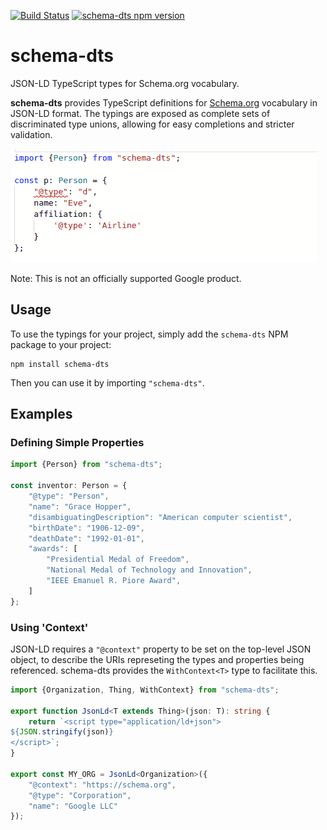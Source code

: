 [![Build Status](https://travis-ci.org/google/schema-dts.svg?branch=master)](https://travis-ci.org/google/schema-dts)
[![schema-dts npm version](https://badge.fury.io/js/schema-dts.svg)](https://www.npmjs.com/package/schema-dts)

# schema-dts

JSON-LD TypeScript types for Schema.org vocabulary.

**schema-dts** provides TypeScript definitions for
[Schema.org](https://schema.org/) vocabulary in JSON-LD format. The typings are
exposed as complete sets of discriminated type unions, allowing for easy
completions and stricter validation.

![Example of Code Completion using schema-dts](../../example-1.gif)

Note: This is not an officially supported Google product.

## Usage

To use the typings for your project, simply add the `schema-dts` NPM package to
your project:

    npm install schema-dts

Then you can use it by importing `"schema-dts"`.

## Examples

### Defining Simple Properties

```ts
import {Person} from "schema-dts";

const inventor: Person = {
    "@type": "Person",
    "name": "Grace Hopper",
    "disambiguatingDescription": "American computer scientist",
    "birthDate": "1906-12-09",
    "deathDate": "1992-01-01",
    "awards": [
        "Presidential Medal of Freedom",
        "National Medal of Technology and Innovation",
        "IEEE Emanuel R. Piore Award",
    ]
};
```
### Using 'Context'

JSON-LD requires a `"@context"` property to be set on the top-level JSON object,
to describe the URIs represeting the types and properties being referenced.
schema-dts provides the `WithContext<T>` type to facilitate this.

```ts
import {Organization, Thing, WithContext} from "schema-dts";

export function JsonLd<T extends Thing>(json: T): string {
    return `<script type="application/ld+json">
${JSON.stringify(json)}
</script>`;
}

export const MY_ORG = JsonLd<Organization>({
    "@context": "https://schema.org",
    "@type": "Corporation",
    "name": "Google LLC"
});
```

